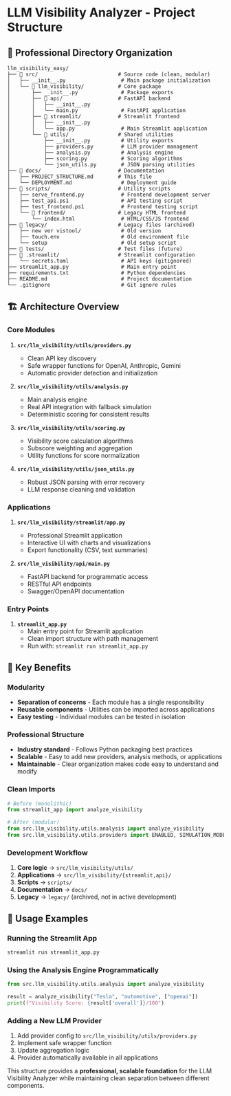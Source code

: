 # LLM Visibility Analyzer - Project Structure

## 📁 Professional Directory Organization

```
llm_visibility_easy/
├── 📁 src/                          # Source code (clean, modular)
│   ├── __init__.py                  # Main package initialization
│   └── 📁 llm_visibility/           # Core package
│       ├── __init__.py              # Package exports
│       ├── 📁 api/                  # FastAPI backend
│       │   ├── __init__.py
│       │   └── main.py              # FastAPI application
│       ├── 📁 streamlit/            # Streamlit frontend
│       │   ├── __init__.py
│       │   └── app.py               # Main Streamlit application
│       └── 📁 utils/                # Shared utilities
│           ├── __init__.py          # Utility exports
│           ├── providers.py         # LLM provider management
│           ├── analysis.py          # Analysis engine
│           ├── scoring.py           # Scoring algorithms
│           └── json_utils.py        # JSON parsing utilities
├── 📁 docs/                         # Documentation
│   ├── PROJECT_STRUCTURE.md        # This file
│   └── DEPLOYMENT.md                # Deployment guide
├── 📁 scripts/                      # Utility scripts
│   ├── serve_frontend.py            # Frontend development server
│   ├── test_api.ps1                 # API testing script
│   ├── test_frontend.ps1            # Frontend testing script
│   └── 📁 frontend/                 # Legacy HTML frontend
│       └── index.html               # HTML/CSS/JS frontend
├── 📁 legacy/                       # Legacy files (archived)
│   ├── new ver vistool/             # Old version
│   ├── touch.env                    # Old environment file
│   └── setup                        # Old setup script
├── 📁 tests/                        # Test files (future)
├── 📁 .streamlit/                   # Streamlit configuration
│   └── secrets.toml                 # API keys (gitignored)
├── streamlit_app.py                 # Main entry point
├── requirements.txt                 # Python dependencies
├── README.md                        # Project documentation
└── .gitignore                       # Git ignore rules
```

## 🏗️ Architecture Overview

### **Core Modules**

1. **`src/llm_visibility/utils/providers.py`**
   - Clean API key discovery
   - Safe wrapper functions for OpenAI, Anthropic, Gemini
   - Automatic provider detection and initialization

2. **`src/llm_visibility/utils/analysis.py`**
   - Main analysis engine
   - Real API integration with fallback simulation
   - Deterministic scoring for consistent results

3. **`src/llm_visibility/utils/scoring.py`**
   - Visibility score calculation algorithms
   - Subscore weighting and aggregation
   - Utility functions for score normalization

4. **`src/llm_visibility/utils/json_utils.py`**
   - Robust JSON parsing with error recovery
   - LLM response cleaning and validation

### **Applications**

1. **`src/llm_visibility/streamlit/app.py`**
   - Professional Streamlit application
   - Interactive UI with charts and visualizations
   - Export functionality (CSV, text summaries)

2. **`src/llm_visibility/api/main.py`**
   - FastAPI backend for programmatic access
   - RESTful API endpoints
   - Swagger/OpenAPI documentation

### **Entry Points**

1. **`streamlit_app.py`**
   - Main entry point for Streamlit application
   - Clean import structure with path management
   - Run with: `streamlit run streamlit_app.py`

## 🔧 Key Benefits

### **Modularity**
- **Separation of concerns** - Each module has a single responsibility
- **Reusable components** - Utilities can be imported across applications
- **Easy testing** - Individual modules can be tested in isolation

### **Professional Structure**
- **Industry standard** - Follows Python packaging best practices
- **Scalable** - Easy to add new providers, analysis methods, or applications
- **Maintainable** - Clear organization makes code easy to understand and modify

### **Clean Imports**
```python
# Before (monolithic)
from streamlit_app import analyze_visibility

# After (modular)
from src.llm_visibility.utils.analysis import analyze_visibility
from src.llm_visibility.utils.providers import ENABLED, SIMULATION_MODE
```

### **Development Workflow**
1. **Core logic** → `src/llm_visibility/utils/`
2. **Applications** → `src/llm_visibility/{streamlit,api}/`
3. **Scripts** → `scripts/`
4. **Documentation** → `docs/`
5. **Legacy** → `legacy/` (archived, not in active development)

## 🚀 Usage Examples

### **Running the Streamlit App**
```bash
streamlit run streamlit_app.py
```

### **Using the Analysis Engine Programmatically**
```python
from src.llm_visibility.utils.analysis import analyze_visibility

result = analyze_visibility("Tesla", "automotive", ["openai"])
print(f"Visibility Score: {result['overall']}/100")
```

### **Adding a New LLM Provider**
1. Add provider config to `src/llm_visibility/utils/providers.py`
2. Implement safe wrapper function
3. Update aggregation logic
4. Provider automatically available in all applications

This structure provides a **professional, scalable foundation** for the LLM Visibility Analyzer while maintaining clean separation between different components. 